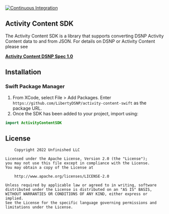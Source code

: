 <a href="https://github.com/LibertyDSNP/activity-content-swift/actions">
  <img src="https://github.com/LibertyDSNP/activity-content-swift/actions/workflows/swift.yml/badge.svg" alt="Continuous Integration">
</a>

## Activity Content SDK

The Activity Content SDK is a library that supports converting DSNP Activity Content data to and from JSON.
For details on DSNP or Activity Content please see

**[Activity Content DSNP Spec 1.0][1]**

## Installation

### Swift Package Manager

1. From XCode, select File > Add Packages. Enter `https://github.com/LibertyDSNP/activity-content-swift` as the package URL.
2. Once the SDK has been added to your project, import using:

```swift
import ActivityContentSDK
```

## License

        Copyright 2022 Unfinished LLC

    Licensed under the Apache License, Version 2.0 (the "License");
    you may not use this file except in compliance with the License.
    You may obtain a copy of the License at

        http://www.apache.org/licenses/LICENSE-2.0

    Unless required by applicable law or agreed to in writing, software
    distributed under the License is distributed on an "AS IS" BASIS,
    WITHOUT WARRANTIES OR CONDITIONS OF ANY KIND, either express or implied.
    See the License for the specific language governing permissions and
    limitations under the License.

[1]: https://spec.dsnp.org/ActivityContent/Overview
